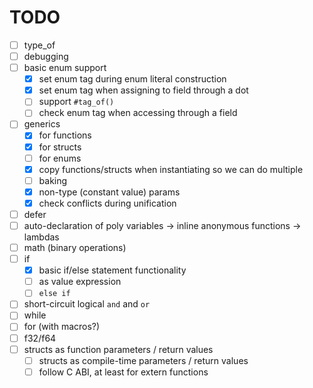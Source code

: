 # TODO

- [ ] type_of
- [ ] debugging
- [ ] basic enum support
  - [x] set enum tag during enum literal construction
  - [x] set enum tag when assigning to field through a dot
  - [ ] support `#tag_of()`
  - [ ] check enum tag when accessing through a field
- [ ] generics
  - [x] for functions
  - [x] for structs
  - [ ] for enums
  - [x] copy functions/structs when instantiating so we can do multiple
  - [ ] baking
  - [x] non-type (constant value) params
  - [x] check conflicts during unification
- [ ] defer
- [ ] auto-declaration of poly variables -> inline anonymous functions -> lambdas
- [ ] math (binary operations)
- [ ] if
  - [x] basic if/else statement functionality
  - [ ] as value expression
  - [ ] `else if`
- [ ] short-circuit logical `and` and `or`
- [ ] while
- [ ] for (with macros?)
- [ ] f32/f64
- [ ] structs as function parameters / return values
  - [ ] structs as compile-time parameters / return values
  - [ ] follow C ABI, at least for extern functions

